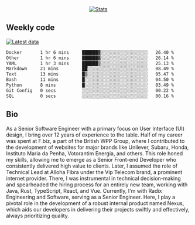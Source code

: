 <div align="center">
  <a href="https://skvggor.dev">
    <img src="https://github.com/skvggor/skvggor/assets/958723/3c85f137-8d74-4cc8-a2b1-877784f3e44d" alt="Stats" />
  </a>
</div>

## Weekly code

[![Latest data](https://github.com/skvggor/skvggor/actions/workflows/main.yml/badge.svg)](https://github.com/skvggor/skvggor/actions/workflows/main.yml)

<!--START_SECTION:waka-->

```txt
Docker       1 hr 6 mins     ██████▓░░░░░░░░░░░░░░░░░░   26.40 %
Other        1 hr 6 mins     ██████▓░░░░░░░░░░░░░░░░░░   26.14 %
YAML         1 hr 3 mins     ██████▒░░░░░░░░░░░░░░░░░░   25.13 %
Markdown     21 mins         ██░░░░░░░░░░░░░░░░░░░░░░░   08.49 %
Text         13 mins         █▒░░░░░░░░░░░░░░░░░░░░░░░   05.47 %
Bash         11 mins         █░░░░░░░░░░░░░░░░░░░░░░░░   04.50 %
Python       8 mins          █░░░░░░░░░░░░░░░░░░░░░░░░   03.49 %
Git Config   0 secs          ░░░░░░░░░░░░░░░░░░░░░░░░░   00.22 %
SQL          0 secs          ░░░░░░░░░░░░░░░░░░░░░░░░░   00.16 %
```

<!--END_SECTION:waka-->

## Bio

<p>As a Senior Software Engineer with a primary focus on User Interface (UI) design, I bring over 12 years of experience to the table. Half of my career was spent at F.biz, a part of the British WPP Group, where I contributed to the development of websites for major brands like Unilever, Subaru, Honda, Instituto Maria da Penha, Votorantim Energia, and others. This role honed my skills, allowing me to emerge as a Senior Front-end Developer who consistently delivered high value to clients. Later, I assumed the role of Technical Lead at Alloha Fibra under the Vip Telecom brand, a prominent internet provider. There, I was instrumental in technical decision-making and spearheaded the hiring process for an entirely new team, working with Java, Rust, TypeScript, React, and Vue. Currently, I'm with Radix Engineering and Software, serving as a Senior Engineer. Here, I play a pivotal role in the development of a robust internal product named Nexus, which aids our developers in delivering their projects swiftly and effectively, always prioritizing quality.</p>

<!-- </details> -->

<!-- <div align="center">
  <h2>🤖 Recent Code Activity</h2>
  <img width="500" src="https://github-readme-stats.vercel.app/api/wakatime?username=skvggor&hide_title=true&layout=compact&theme=transparent" alt="Wakatime Stats" />
</div>

<br>

<div align="center">
  <h2>📈 GitHub Stats</h2>
  <img width="500" src="https://github-readme-stats.vercel.app/api?username=skvggor&show_icons=true&theme=transparent&hide_title=true&count_private=true" alt="GitHub Stats" />
</div>
 -->
